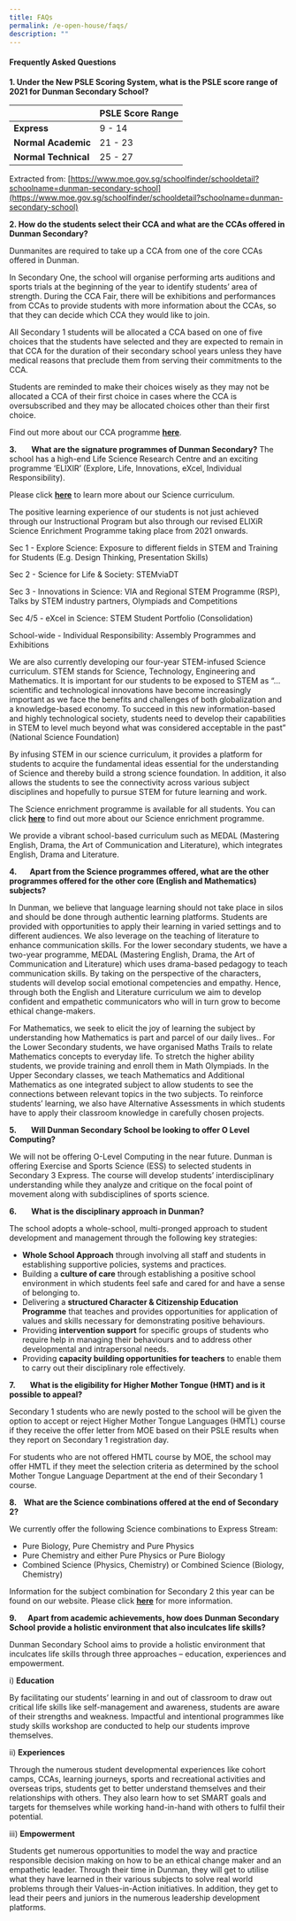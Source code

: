 ```yaml
---
title: FAQs
permalink: /e-open-house/faqs/
description: ""
---
```

#### Frequently Asked Questions
**1. Under the New PSLE Scoring System, what is the PSLE score range of 2021 for Dunman Secondary School?**

|  | PSLE Score Range |
| -------- | -------- |
| **Express**     | 9 - 14     |
| **Normal Academic**     | 21 - 23     |
| **Normal Technical**     | 25 - 27     |

Extracted from: [https://www.moe.gov.sg/schoolfinder/schooldetail?schoolname=dunman-secondary-school](https://www.moe.gov.sg/schoolfinder/schooldetail?schoolname=dunman-secondary-school)

**2. How do the students select their CCA and what are the CCAs offered in Dunman Secondary?**

Dunmanites are required to take up a CCA from one of the core CCAs offered in Dunman.

In Secondary One, the school will organise performing arts auditions and sports trials at the beginning of the year to identify students’ area of strength. During the CCA Fair, there will be exhibitions and performances from CCAs to provide students with more information about the CCAs, so that they can decide which CCA they would like to join.

All Secondary 1 students will be allocated a CCA based on one of five choices that the students have selected and they are expected to remain in that CCA for the duration of their secondary school years unless they have medical reasons that preclude them from serving their commitments to the CCA.

Students are reminded to make their choices wisely as they may not be allocated a CCA of their first choice in cases where the CCA is oversubscribed and they may be allocated choices other than their first choice.

Find out more about our CCA programme [**here**](/cca-programme/green-club/).

**3.        What are the signature programmes of Dunman Secondary?**
The school has a high-end Life Science Research Centre and an exciting programme ‘ELIXIR’ (Explore, Life, Innovations, eXcel, Individual Responsibility).

Please click [**here**](/our-programmes/science-programme/) to learn more about our Science curriculum.

The positive learning experience of our students is not just achieved through our Instructional Program but also through our revised ELIXiR Science Enrichment Programme taking place from 2021 onwards.

Sec 1 - Explore Science: Exposure to different fields in STEM and Training for Students (E.g. Design Thinking, Presentation Skills)

Sec 2 - Science for Life & Society: STEMviaDT

Sec 3 - Innovations in Science: VIA and Regional STEM Programme (RSP), Talks by STEM industry partners, Olympiads and Competitions

Sec 4/5 - eXcel in Science: STEM Student Portfolio (Consolidation)

School-wide - Individual Responsibility: Assembly Programmes and Exhibitions

We are also currently developing our four-year STEM-infused Science curriculum. STEM stands for Science, Technology, Engineering and Mathematics. It is important for our students to be exposed to STEM as “… scientific and technological innovations have become increasingly important as we face the benefits and challenges of both globalization and a knowledge-based economy. To succeed in this new information-based and highly technological society, students need to develop their capabilities in STEM to level much beyond what was considered acceptable in the past” (National Science Foundation)

By infusing STEM in our science curriculum, it provides a platform for students to acquire the fundamental ideas essential for the understanding of Science and thereby build a strong science foundation. In addition, it also allows the students to see the connectivity across various subject disciplines and hopefully to pursue STEM for future learning and work.

The Science enrichment programme is available for all students. You can click [**here**](https://dunmansec.moe.edu.sg/coe-for-innovations-in-science/programmes) to find out more about our Science enrichment programme.

We provide a vibrant school-based curriculum such as MEDAL (Mastering English, Drama, the Art of Communication and Literature), which integrates English, Drama and Literature.

**4.       Apart from the Science programmes offered, what are the other programmes offered for the other core (English and Mathematics) subjects?**

In Dunman, we believe that language learning should not take place in silos and should be done through authentic learning platforms. Students are provided with opportunities to apply their learning in varied settings and to different audiences. We also leverage on the teaching of literature to enhance communication skills. For the lower secondary students, we have a two-year programme, MEDAL (Mastering English, Drama, the Art of Communication and Literature) which uses drama-based pedagogy to teach communication skills. By taking on the perspective of the characters, students will develop social emotional competencies and empathy. Hence, through both the English and Literature curriculum we aim to develop confident and empathetic communicators who will in turn grow to become ethical change-makers.

For Mathematics, we seek to elicit the joy of learning the subject by understanding how Mathematics is part and parcel of our daily lives.. For the Lower Secondary students, we have organised Maths Trails to relate Mathematics concepts to everyday life. To stretch the higher ability students, we provide training and enroll them in Math Olympiads. In the Upper Secondary classes, we teach Mathematics and Additional Mathematics as one integrated subject to allow students to see the connections between relevant topics in the two subjects. To reinforce students’ learning, we also have Alternative Assessments in which students have to apply their classroom knowledge in carefully chosen projects. 

**5.        Will Dunman Secondary School be looking to offer O Level Computing?**

We will not be offering O-Level Computing in the near future. Dunman is offering Exercise and Sports Science (ESS) to selected students in Secondary 3 Express. The course will develop students’ interdisciplinary understanding while they analyze and critique on the focal point of movement along with subdisciplines of sports science.

**6.        What is the disciplinary approach in Dunman?**

The school adopts a whole-school, multi-pronged approach to student development and management through the following key strategies:

*   **Whole School Approach** through involving all staff and students in establishing supportive policies, systems and practices.
*   Building a **culture of care** through establishing a positive school environment in which students feel safe and cared for and have a sense of belonging to.
*   Delivering a **structured Character & Citizenship Education Programme** that teaches and provides opportunities for application of values and skills necessary for demonstrating positive behaviours.
*   Providing **intervention support** for specific groups of students who require help in managing their behaviours and to address other developmental and intrapersonal needs.
*   Providing **capacity building opportunities for teachers** to enable them to carry out their disciplinary role effectively.

**7.        What is the eligibility for Higher Mother Tongue (HMT) and is it possible to appeal?**

Secondary 1 students who are newly posted to the school will be given the option to accept or reject Higher Mother Tongue Languages (HMTL) course if they receive the offer letter from MOE based on their PSLE results when they report on Secondary 1 registration day.

For students who are not offered HMTL course by MOE, the school may offer HMTL if they meet the selection criteria as determined by the school Mother Tongue Language Department at the end of their Secondary 1 course.

**8.    What are the Science combinations offered at the end of Secondary 2?**

We currently offer the following Science combinations to Express Stream:

*   Pure Biology, Pure Chemistry and Pure Physics  
*   Pure Chemistry and either Pure Physics or Pure Biology  
*   Combined Science (Physics, Chemistry) or Combined Science (Biology, Chemistry)  

Information for the subject combination for Secondary 2 this year can be found on our website. Please click [**here**](https://dunmansec.moe.edu.sg/our-student-life/sec-2-estreaming) for more information.

**9.      Apart from academic achievements, how does Dunman Secondary School provide a holistic environment that also inculcates life skills?**

Dunman Secondary School aims to provide a holistic environment that inculcates life skills through three approaches – education, experiences and empowerment.

i) **Education**

By facilitating our students’ learning in and out of classroom to draw out critical life skills like self-management and awareness, students are aware of their strengths and weakness. Impactful and intentional programmes like study skills workshop are conducted to help our students improve themselves.

ii) **Experiences**

Through the numerous student developmental experiences like cohort camps, CCAs, learning journeys, sports and recreational activities and overseas trips, students get to better understand themselves and their relationships with others. They also learn how to set SMART goals and targets for themselves while working hand-in-hand with others to fulfil their potential.

iii) **Empowerment**

Students get numerous opportunities to model the way and practice responsible decision making on how to be an ethical change maker and an empathetic leader. Through their time in Dunman, they will get to utilise what they have learned in their various subjects to solve real world problems through their Values-in-Action initiatives. In addition, they get to lead their peers and juniors in the numerous leadership development platforms.